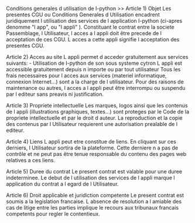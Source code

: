 Conditions generales d utilisation de I-python >>
Article 1) Objet
Les presentes CGU ou Conditions Generales d Utilisation encadrent juridiquement l utilisation des services de l application I-python (ci-apres denomme "l app", ou "l appli" ).
Constituant le contrat entre la societe Passemblage, l Utilisateur, l acces a l appli doit être precede de l acceptation de ces CGU. L acces a cette appli signifie l acceptation des presentes CGU.

Article 2) Acces au site
L appli permet d acceder gratuitement aux services suivants:
    - Utilisation de I-python de son sous systeme cytron
L appli est accessible gratuitement depuis n importe ou par tout utilisateur  Tous les frais necessaires pour l acces aux services (materiel informatique, connexion Internet...) sont a la charge de l utilisateur.
Pour des raisons de maintenance ou autres, l acces a l appli peut être interrompu ou suspendu par l editeur sans preavis ni justification.

Article 3) Propriete intellectuelle
Les marques, logos ainsi que les contenus de l appli (illustrations graphiques, textes…) sont proteges par le Code de la propriete intellectuelle et par le droit d auteur.
La reproduction et la copie des contenus par l Utilisateur requierent une autorisation prealable de l editeur. 

Article 4) Liens 
L appli peut etre constitue de liens. En cliquant sur ces derniers, l Utilisateur sortira de la plateforme. Cette derniere n a pas de contrôle et ne peut pas être tenue responsable du contenu des pages web relatives a ces liens.

Article 5) Duree du contrat
Le present contrat est valable pour une duree indeterminee. Le debut de l utilisation des services de l appli marque l application du contrat a l egard de l Utilisateur.

Article 6) Droit applicable et juridiction competente
Le present contrat est soumis a la legislation francaise. L absence de resolution a l amiable des cas de litige entre les parties implique le recours aux tribunaux francais competents pour regler le contentieux.